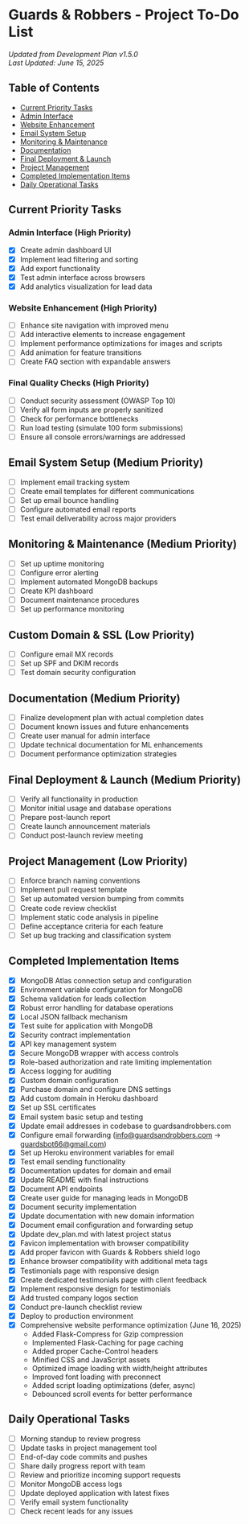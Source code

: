 # Guards & Robbers - Project To-Do List

*Updated from Development Plan v1.5.0*  
*Last Updated: June 15, 2025*

## Table of Contents

- [Current Priority Tasks](#current-priority-tasks)
- [Admin Interface](#admin-interface)
- [Website Enhancement](#website-enhancement)
- [Email System Setup](#email-system-setup)
- [Monitoring & Maintenance](#monitoring--maintenance)
- [Documentation](#documentation)
- [Final Deployment & Launch](#final-deployment--launch)
- [Project Management](#project-management)
- [Completed Implementation Items](#completed-implementation-items)
- [Daily Operational Tasks](#daily-operational-tasks)

## Current Priority Tasks

### Admin Interface (High Priority)
- [x] Create admin dashboard UI
- [x] Implement lead filtering and sorting
- [x] Add export functionality
- [x] Test admin interface across browsers
- [x] Add analytics visualization for lead data

### Website Enhancement (High Priority)
- [ ] Enhance site navigation with improved menu
- [ ] Add interactive elements to increase engagement
- [ ] Implement performance optimizations for images and scripts
- [ ] Add animation for feature transitions
- [ ] Create FAQ section with expandable answers

### Final Quality Checks (High Priority)
- [ ] Conduct security assessment (OWASP Top 10)
- [ ] Verify all form inputs are properly sanitized
- [ ] Check for performance bottlenecks
- [ ] Run load testing (simulate 100 form submissions)
- [ ] Ensure all console errors/warnings are addressed

## Email System Setup (Medium Priority)
- [ ] Implement email tracking system
- [ ] Create email templates for different communications
- [ ] Set up email bounce handling
- [ ] Configure automated email reports
- [ ] Test email deliverability across major providers

## Monitoring & Maintenance (Medium Priority)
- [ ] Set up uptime monitoring
- [ ] Configure error alerting
- [ ] Implement automated MongoDB backups
- [ ] Create KPI dashboard
- [ ] Document maintenance procedures
- [ ] Set up performance monitoring

## Custom Domain & SSL (Low Priority)
- [ ] Configure email MX records
- [ ] Set up SPF and DKIM records
- [ ] Test domain security configuration

## Documentation (Medium Priority)
- [ ] Finalize development plan with actual completion dates
- [ ] Document known issues and future enhancements
- [ ] Create user manual for admin interface
- [ ] Update technical documentation for ML enhancements
- [ ] Document performance optimization strategies

## Final Deployment & Launch (Medium Priority)
- [ ] Verify all functionality in production
- [ ] Monitor initial usage and database operations
- [ ] Prepare post-launch report
- [ ] Create launch announcement materials
- [ ] Conduct post-launch review meeting

## Project Management (Low Priority)
- [ ] Enforce branch naming conventions
- [ ] Implement pull request template
- [ ] Set up automated version bumping from commits
- [ ] Create code review checklist
- [ ] Implement static code analysis in pipeline
- [ ] Define acceptance criteria for each feature
- [ ] Set up bug tracking and classification system

## Completed Implementation Items

- [x] MongoDB Atlas connection setup and configuration
- [x] Environment variable configuration for MongoDB
- [x] Schema validation for leads collection
- [x] Robust error handling for database operations
- [x] Local JSON fallback mechanism
- [x] Test suite for application with MongoDB
- [x] Security contract implementation
- [x] API key management system
- [x] Secure MongoDB wrapper with access controls
- [x] Role-based authorization and rate limiting implementation
- [x] Access logging for auditing
- [x] Custom domain configuration
- [x] Purchase domain and configure DNS settings
- [x] Add custom domain in Heroku dashboard
- [x] Set up SSL certificates
- [x] Email system basic setup and testing
- [x] Update email addresses in codebase to guardsandrobbers.com
- [x] Configure email forwarding (info@guardsandrobbers.com → guardsbot66@gmail.com)
- [x] Set up Heroku environment variables for email
- [x] Test email sending functionality
- [x] Documentation updates for domain and email
- [x] Update README with final instructions
- [x] Document API endpoints
- [x] Create user guide for managing leads in MongoDB
- [x] Document security implementation
- [x] Update documentation with new domain information
- [x] Document email configuration and forwarding setup
- [x] Update dev_plan.md with latest project status
- [x] Favicon implementation with browser compatibility
- [x] Add proper favicon with Guards & Robbers shield logo
- [x] Enhance browser compatibility with additional meta tags
- [x] Testimonials page with responsive design
- [x] Create dedicated testimonials page with client feedback
- [x] Implement responsive design for testimonials
- [x] Add trusted company logos section
- [x] Conduct pre-launch checklist review
- [x] Deploy to production environment
- [x] Comprehensive website performance optimization (June 16, 2025)
  - Added Flask-Compress for Gzip compression
  - Implemented Flask-Caching for page caching
  - Added proper Cache-Control headers
  - Minified CSS and JavaScript assets
  - Optimized image loading with width/height attributes
  - Improved font loading with preconnect
  - Added script loading optimizations (defer, async)
  - Debounced scroll events for better performance

## Daily Operational Tasks

- [ ] Morning standup to review progress
- [ ] Update tasks in project management tool
- [ ] End-of-day code commits and pushes
- [ ] Share daily progress report with team
- [ ] Review and prioritize incoming support requests
- [ ] Monitor MongoDB access logs
- [ ] Update deployed application with latest fixes
- [ ] Verify email system functionality
- [ ] Check recent leads for any issues 